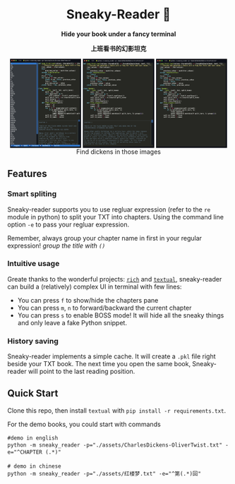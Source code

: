 <div align="center">
  <h1>Sneaky-Reader 🤫</h1>
  <p><strong>Hide your book under a fancy terminal</strong></p>
  <p><strong>上班看书的幻影坦克</strong></p>
</div>


<div align="center">
  <div class="row" align="center">
      <img src="./assets/en-1.png" width="32%" align="center"/>
      <img src="./assets/en-2.png" width="32%" align="center"/>
      <img src="./assets/en-3.png" width="32%" align="center"/>
  </div>
  <a align="center"> Find dickens in those images</a>
</div>






## Features

### Smart spliting

Sneaky-reader supports you to use regluar expression (refer to the `re` module in python) to split your TXT into chapters. Using the command line option `-e` to pass your regluar expression. 

Remember, always group your chapter name in first in your regular expression! *group the title with `()`*

### Intuitive usage

Greate thanks to the wonderful projects: [`rich`](https://github.com/Textualize/rich) and [`textual`](https://github.com/Textualize/textual), sneaky-reader can build a (relatively) complex UI in terminal with few lines:

* You can press `f` to show/hide the chapters pane
* You can press `m`, `n` to forward/backward the current chapter
* You can press `s` to enable BOSS mode! It will hide all the sneaky things and only leave a fake Python snippet.

### History saving

Sneaky-reader implements a simple cache. It will create a `.pkl` file right beside your TXT book. The next time you open the same book, Sneaky-reader will point to the last reading position.

## Quick Start

Clone this repo, then install `textual` with `pip install -r requirements.txt`.

For the demo books, you could start with commands
```/shell
#demo in english
python -m sneaky_reader -p="./assets/CharlesDickens-OliverTwist.txt" -e="^CHAPTER (.*)"

# demo in chinese
python -m sneaky_reader -p="./assets/红楼梦.txt" -e="^第(.*)回"
```
